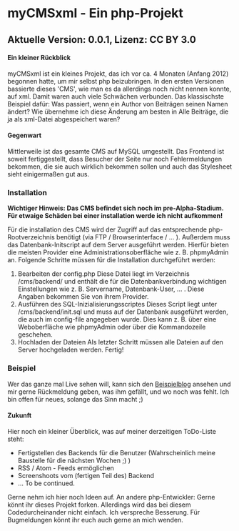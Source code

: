 myCMSxml - Ein php-Projekt
==========================

Aktuelle Version: 0.0.1, Lizenz: CC BY 3.0
------------------------------------------

#### Ein kleiner Rückblick ####
myCMSxml ist ein kleines Projekt, das ich vor ca. 4 Monaten (Anfang 2012) begonnen hatte,
um mir selbst php beizubringen. In den ersten Versionen bassierte dieses 'CMS', wie man es da
allerdings noch nicht nennen konnte, auf xml. Damit waren auch viele Schwächen verbunden. Das 
klassischste Beispiel dafür: Was passiert, wenn ein Author von Beiträgen seinen Namen ändert? 
Wie übernehme ich diese Änderung am besten in Alle Beiträge, die ja als xml-Datei abgespeichert waren?

#### Gegenwart ####
Mittlerweile ist das gesamte CMS auf MySQL umgestellt. Das Frontend ist soweit fertiggestellt, 
dass Besucher der Seite nur noch Fehlermeldungen bekommen, die sie auch wirklich bekommen sollen 
und auch das Stylesheet sieht einigermaßen gut aus.

### Installation ###

__Wichtiger Hinweis: Das CMS befindet sich noch im pre-Alpha-Stadium. Für etwaige Schäden bei einer 
installation werde ich nicht aufkommen!__

Für die installation des CMS wird der Zugriff auf das entsprechende php-Rootverzeichnis benötigt (via FTP / Browserinterface / ... ). 
Außerdem muss das Datenbank-Initscript auf dem Server ausgeführt werden. Hierfür bieten die meisten 
Provider eine Administrationsoberfläche wie z. B. phpmyAdmin an. Folgende Schritte müssen für die 
Installation durchgeführt werden:

1. Bearbeiten der config.php
	Diese Datei liegt im Verzeichnis /cms/backend/ und enthält die für die Datenbankverbindung wichtigen 
	Einstellungen wie z. B. Servername, Datenbank-User, ... . Diese Angaben bekommen Sie von ihrem Provider.
2. Ausführen des SQL-Inizialisierungsscriptes
	Dieses Script liegt unter /cms/backend/init.sql und muss auf der Datenbank ausgeführt werden, die auch im 
	config-file angegeben wurde. Dies kann z. B. über eine Weboberfläche wie phpmyAdmin oder über die Kommandozeile 
	geschehen.
3. Hochladen der Dateien
	Als letzter Schritt müssen alle Dateien auf den Server hochgeladen werden. Fertig!

### Beispiel ###
Wer das ganze mal Live sehen will, kann sich den [Beispielblog](http://www.mycmsxml.org) ansehen und mir gerne Rückmeldung geben, 
was ihm gefällt, und wo noch was fehlt. Ich bin offen für neues, solange das Sinn macht ;)

#### Zukunft ####
Hier noch ein kleiner Überblick, was auf meiner derzeitigen ToDo-Liste steht:

* Fertigstellen des Backends für die Benutzer (Wahrscheinlich meine Baustelle für die nächsten Wochen ;) )
* RSS / Atom - Feeds ermöglichen
* Screenshoots vom (fertigen Teil des) Backend 
* ... To be continued.

Gerne nehm ich hier noch Ideen auf. An andere php-Entwickler: Gerne könnt ihr dieses Projekt forken. 
Allerdings wird das bei diesem Codedurcheinander nicht einfach. Ich verspreche Besserung. 
Für Bugmeldungen könnt ihr euch auch gerne an mich wenden.